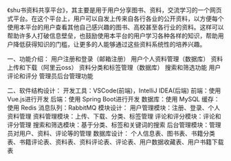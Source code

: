 《shu书资料共享平台》，其主要是用于用户分享图书、资料，交流学习的一个网页式平台。在这个平台上，用户可以自发上传来自各行各业的公开资料，以方便每个使用本平台的用户查看其他自己感兴趣的图书、高校甚至各行业的资料。这样可以帮助许多人打破信息壁垒，也鼓励使用本平台的用户学习各种各样的知识，帮助用户降低获得知识的门槛，让更多的人能够通过这些资料系统性的培养兴趣。

一、功能介绍：
用户注册和登录（邮箱注册）
用户个人资料管理（数据库）
资料上传和下载（阿里云oss）
资料分类和标签管理（数据库）
搜索和筛选功能
用户评论和评分
管理员后台管理功能


二、软件结构设计：
开发工具：VSCode(前端)，IntelliJ IDEA(后端)
前端：使用Vue.js进行开发
后端：使用 Spring Boot进行开发
数据库：使用 MySQL
缓存：使用 Redis
消息队列：RabbitMQ
模块设计：
用户管理模块：注册、登录、个人资料管理
资料管理模块：上传、下载、分类、标签管理
评论和评分模块：评论和评分管理
搜索和筛选模块：基于分类、标签和关键词的搜索
后台管理模块：管理员对用户、资料、评论等的管理
数据库设计：
个人信息表、图书表、书籍分类表、书籍评论表、资料表、资料评论表、评论表、用户数据收藏表、用户书籍下载表
